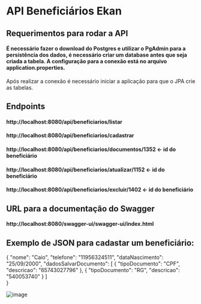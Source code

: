 # API Beneficiários Ekan

## Requerimentos para rodar a API
#### É necessário fazer o download do Postgres e utilizar o PgAdmin para a persistência dos dados, é necessário criar um database antes que seja criada a tabela. A configuração para a conexão está no arquivo application.properties. 
Após realizar a conexão é necessário iniciar a aplicação para que o JPA crie as tabelas.

## Endpoints
#### http://localhost:8080/api/beneficiarios/listar
#### http://localhost:8080/api/beneficiarios/cadastrar
#### http://localhost:8080/api/beneficiarios/documentos/1352 <- id do beneficiário
#### http://localhost:8080/api/beneficiarios/atualizar/1152 <- id do beneficiário
#### http://localhost:8080/api/beneficiarios/excluir/1402 <- id do beneficiário

## URL para a documentação do Swagger
#### http://localhost:8080/swagger-ui/swagger-ui/index.html

## Exemplo de JSON para cadastar um beneficiário:
{
    "nome": "Caio",
    "telefone": "11956324511",
    "dataNascimento": "25/09/2000",
    "dadosSalvarDocumento": [
        {
            "tipoDocumento": "CPF",
            "descricao": "65743027796"
        },
        {
            "tipoDocumento": "RG",
            "descricao": "540053740"
        }
    ]   
}

![image](https://github.com/user-attachments/assets/1809c9bd-ef90-428e-8ce3-2edd15e7b88f)

